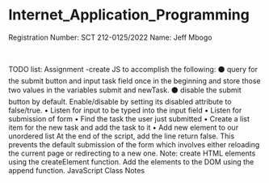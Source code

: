 # Internet_Application_Programming

Registration Number: SCT 212-0125/2022
Name: Jeff Mbogo

﻿

TODO list: Assignment -create JS to
accomplish the following:
⚫ query for the submit button and input task field once in the beginning and store those two values in the variables submit and newTask.
⚫ disable the submit button by default. Enable/disable by setting its disabled attribute to false/true.
• Listen for input to be typed into the input field
• Listen for submission of form
• Find the task the user just submitted
• Create a list item for the new task and add the task to it
• Add new element to our unordered list
At the end of the script, add the line return false. This prevents the default submission of the form which involves either reloading the current page or redirecting to a new one. Note: create HTML elements using the createElement function. Add the elements to the DOM using the append function.
JavaScript Class Notes
